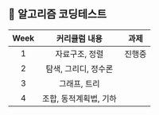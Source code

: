##  🍎 알고리즘 코딩테스트

| Week |커리큘럼 내용 | 과제 
|:------:|:-----------:|:--:|
| 1 | 자료구조, 정렬|진행중|
| 2 | 탐색, 그리디, 정수론 ||
| 3 | 그래프, 트리 |||
| 4 | 조합, 동적계획법, 기하 ||
